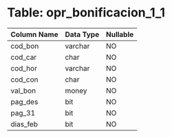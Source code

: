 # Table: opr_bonificacion_1_1

| Column Name | Data Type | Nullable |
|-------------|-----------|----------|
| cod_bon | varchar | NO |
| cod_car | char | NO |
| cod_hor | varchar | NO |
| cod_con | char | NO |
| val_bon | money | NO |
| pag_des | bit | NO |
| pag_31 | bit | NO |
| dias_feb | bit | NO |
